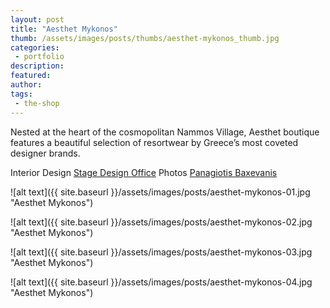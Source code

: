 ```yaml
---
layout: post
title: "Aesthet Mykonos"
thumb: /assets/images/posts/thumbs/aesthet-mykonos_thumb.jpg
categories:
 - portfolio
description:
featured:
author: 
tags:
 - the-shop
---
```


Nested at the heart of the cosmopolitan Nammos Village, Aesthet boutique features a beautiful selection of resortwear by Greece’s most coveted designer brands.

<p class="credits">
    <span class="title">Interior Design</span>
        <span class="contributor"><a href="https://stagedesignoffice.com/">Stage Design Office</a></span>
    <span class="title">Photos</span>
        <span class="contributor"><a href="https://www.instagram.com/panagiotisbaxevanis/">Panagiotis Baxevanis</a></span>
</p>

![alt text]({{ site.baseurl }}/assets/images/posts/aesthet-mykonos-01.jpg "Aesthet Mykonos")

![alt text]({{ site.baseurl }}/assets/images/posts/aesthet-mykonos-02.jpg "Aesthet Mykonos")

![alt text]({{ site.baseurl }}/assets/images/posts/aesthet-mykonos-03.jpg "Aesthet Mykonos")

![alt text]({{ site.baseurl }}/assets/images/posts/aesthet-mykonos-04.jpg "Aesthet Mykonos")
